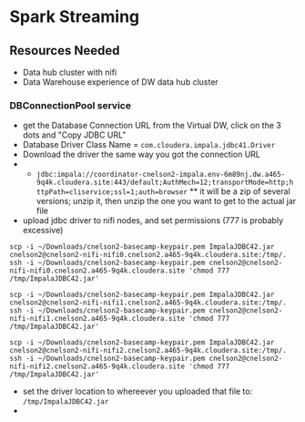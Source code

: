 # Spark Streaming

## Resources Needed

* Data hub cluster with nifi
* Data Warehouse experience of DW data hub cluster


### DBConnectionPool service
* get the Database Connection URL from the Virtual DW, click on the 3 dots and "Copy JDBC URL"
* Database Driver Class Name = `com.cloudera.impala.jdbc41.Driver`
* Download the driver the same way you got the connection URL
* * `jdbc:impala://coordinator-cnelson2-impala.env-6m89nj.dw.a465-9q4k.cloudera.site:443/default;AuthMech=12;transportMode=http;httpPath=cliservice;ssl=1;auth=browser`
** it will be a zip of several versions; unzip it, then unzip the one you want to get to the actual jar file
* upload jdbc driver to nifi nodes, and set permissions (777 is probably excessive)

```
scp -i ~/Downloads/cnelson2-basecamp-keypair.pem ImpalaJDBC42.jar cnelson2@cnelson2-nifi-nifi0.cnelson2.a465-9q4k.cloudera.site:/tmp/.
ssh -i ~/Downloads/cnelson2-basecamp-keypair.pem cnelson2@cnelson2-nifi-nifi0.cnelson2.a465-9q4k.cloudera.site 'chmod 777 /tmp/ImpalaJDBC42.jar'

scp -i ~/Downloads/cnelson2-basecamp-keypair.pem ImpalaJDBC42.jar cnelson2@cnelson2-nifi-nifi1.cnelson2.a465-9q4k.cloudera.site:/tmp/.
ssh -i ~/Downloads/cnelson2-basecamp-keypair.pem cnelson2@cnelson2-nifi-nifi1.cnelson2.a465-9q4k.cloudera.site 'chmod 777 /tmp/ImpalaJDBC42.jar'

scp -i ~/Downloads/cnelson2-basecamp-keypair.pem ImpalaJDBC42.jar cnelson2@cnelson2-nifi-nifi2.cnelson2.a465-9q4k.cloudera.site:/tmp/.
ssh -i ~/Downloads/cnelson2-basecamp-keypair.pem cnelson2@cnelson2-nifi-nifi2.cnelson2.a465-9q4k.cloudera.site 'chmod 777 /tmp/ImpalaJDBC42.jar'
```
* set the driver location to whereever you uploaded that file to:  `/tmp/ImpalaJDBC42.jar`
* 
